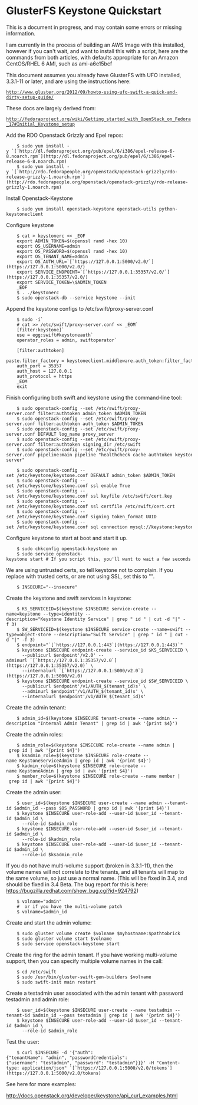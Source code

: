 # GlusterFS Keystone Quickstart

This is a document in progress, and may contain some errors or missing information.

I am currently in the process of building an AWS Image with this installed, however if you can't wait, and want to install this with a script, here are the commands from both articles, with defaults appropriate for an Amazon CentOS/RHEL 6 AMI, such as ami-a6e15bcf

This document assumes you already have GlusterFS with UFO installed, 3.3.1-11 or later, and are using the instructions here:

[`http://www.gluster.org/2012/09/howto-using-ufo-swift-a-quick-and-dirty-setup-guide/`](http://www.gluster.org/2012/09/howto-using-ufo-swift-a-quick-and-dirty-setup-guide/)

These docs are largely derived from:

[`http://fedoraproject.org/wiki/Getting_started_with_OpenStack_on_Fedora_17#Initial_Keystone_setup`](http://fedoraproject.org/wiki/Getting_started_with_OpenStack_on_Fedora_17#Initial_Keystone_setup)


Add the RDO Openstack Grizzly and Epel repos:

		$ sudo yum install -y `[`http://dl.fedoraproject.org/pub/epel/6/i386/epel-release-6-8.noarch.rpm`](http://dl.fedoraproject.org/pub/epel/6/i386/epel-release-6-8.noarch.rpm)
		$ sudo yum install -y `[`http://rdo.fedorapeople.org/openstack/openstack-grizzly/rdo-release-grizzly-1.noarch.rpm`](http://rdo.fedorapeople.org/openstack/openstack-grizzly/rdo-release-grizzly-1.noarch.rpm)

Install Openstack-Keystone

		$ sudo yum install openstack-keystone openstack-utils python-keystoneclient

Configure keystone

		$ cat > keystonerc << _EOF
		export ADMIN_TOKEN=$(openssl rand -hex 10)
		export OS_USERNAME=admin
		export OS_PASSWORD=$(openssl rand -hex 10)
		export OS_TENANT_NAME=admin
		export OS_AUTH_URL=`[`https://127.0.0.1:5000/v2.0/`](https://127.0.0.1:5000/v2.0/)
		export SERVICE_ENDPOINT=`[`https://127.0.0.1:35357/v2.0/`](https://127.0.0.1:35357/v2.0/)
		export SERVICE_TOKEN=\$ADMIN_TOKEN
		_EOF
		$ . ./keystonerc
		$ sudo openstack-db --service keystone --init

Append the keystone configs to /etc/swift/proxy-server.conf

		$ sudo -i`
		# cat >> /etc/swift/proxy-server.conf << _EOM`
		[filter:keystone]`
		use = egg:swift#keystoneauth`
		operator_roles = admin, swiftoperator`
		
		[filter:authtoken]
		paste.filter_factory = keystoneclient.middleware.auth_token:filter_factory
		auth_port = 35357
		auth_host = 127.0.0.1
		auth_protocol = https
		_EOM
		exit

Finish configuring both swift and keystone using the command-line tool:

		$ sudo openstack-config --set /etc/swift/proxy-server.conf filter:authtoken admin_token $ADMIN_TOKEN
		$ sudo openstack-config --set /etc/swift/proxy-server.conf filter:authtoken auth_token $ADMIN_TOKEN
		$ sudo openstack-config --set /etc/swift/proxy-server.conf DEFAULT log_name proxy_server
		$ sudo openstack-config --set /etc/swift/proxy-server.conf filter:authtoken signing_dir /etc/swift
		$ sudo openstack-config --set /etc/swift/proxy-server.conf pipeline:main pipeline "healthcheck cache authtoken keystone proxy-server"

		$ sudo openstack-config --set /etc/keystone/keystone.conf DEFAULT admin_token $ADMIN_TOKEN
		$ sudo openstack-config --set /etc/keystone/keystone.conf ssl enable True
		$ sudo openstack-config --set /etc/keystone/keystone.conf ssl keyfile /etc/swift/cert.key
		$ sudo openstack-config --set /etc/keystone/keystone.conf ssl certfile /etc/swift/cert.crt
		$ sudo openstack-config --set /etc/keystone/keystone.conf signing token_format UUID
		$ sudo openstack-config --set /etc/keystone/keystone.conf sql connection mysql://keystone:keystone@127.0.0.1/keystone

Configure keystone to start at boot and start it up.

		$ sudo chkconfig openstack-keystone on
		$ sudo service openstack-keystone start # If you script this, you'll want to wait a few seconds to start using it

We are using untrusted certs, so tell keystone not to complain. If you replace with trusted certs, or are not using SSL, set this to "".

		$ INSECURE="--insecure"

Create the keystone and swift services in keystone:

		$ KS_SERVICEID=$(keystone $INSECURE service-create --name=keystone --type=identity --description="Keystone Identity Service" | grep " id " | cut -d "|" -f 3)
		$ SW_SERVICEID=$(keystone $INSECURE service-create --name=swift --type=object-store --description="Swift Service" | grep " id " | cut -d "|" -f 3)
		$ endpoint="`[`https://127.0.0.1:443`](https://127.0.0.1:443)`"
		$ keystone $INSECURE endpoint-create --service_id $KS_SERVICEID \
		  --publicurl $endpoint'/v2.0' --adminurl `[`https://127.0.0.1:35357/v2.0`](https://127.0.0.1:35357/v2.0)` \
		  --internalurl `[`https://127.0.0.1:5000/v2.0`](https://127.0.0.1:5000/v2.0)
		$ keystone $INSECURE endpoint-create --service_id $SW_SERVICEID \
		  --publicurl $endpoint'/v1/AUTH_$(tenant_id)s' \
		  --adminurl $endpoint'/v1/AUTH_$(tenant_id)s' \
		  --internalurl $endpoint'/v1/AUTH_$(tenant_id)s'

Create the admin tenant:

		$ admin_id=$(keystone $INSECURE tenant-create --name admin --description "Internal Admin Tenant" | grep id | awk '{print $4}')

Create the admin roles:

		$ admin_role=$(keystone $INSECURE role-create --name admin | grep id | awk '{print $4}')
		$ ksadmin_role=$(keystone $INSECURE role-create --name KeystoneServiceAdmin | grep id | awk '{print $4}')
		$ kadmin_role=$(keystone $INSECURE role-create --name KeystoneAdmin | grep id | awk '{print $4}')
		$ member_role=$(keystone $INSECURE role-create --name member | grep id | awk '{print $4}')

Create the admin user:

		$ user_id=$(keystone $INSECURE user-create --name admin --tenant-id $admin_id --pass $OS_PASSWORD | grep id | awk '{print $4}')
		$ keystone $INSECURE user-role-add --user-id $user_id --tenant-id $admin_id \
		  --role-id $admin_role
		$ keystone $INSECURE user-role-add --user-id $user_id --tenant-id $admin_id \
		  --role-id $kadmin_role
		$ keystone $INSECURE user-role-add --user-id $user_id --tenant-id $admin_id \
		  --role-id $ksadmin_role

If you do not have multi-volume support (broken in 3.3.1-11), then the volume names will not correlate to the tenants, and all tenants will map to the same volume, so just use a normal name. (This will be fixed in 3.4, and should be fixed in 3.4 Beta. The bug report for this is here: <https://bugzilla.redhat.com/show_bug.cgi?id=924792>)

		$ volname="admin"
		#  or if you have the multi-volume patch
		$ volname=$admin_id

Create and start the admin volume:

		$ sudo gluster volume create $volname $myhostname:$pathtobrick
		$ sudo gluster volume start $volname
		$ sudo service openstack-keystone start

Create the ring for the admin tenant. If you have working multi-volume support, then you can specify multiple volume names in the call:

		$ cd /etc/swift
		$ sudo /usr/bin/gluster-swift-gen-builders $volname
		$ sudo swift-init main restart

Create a testadmin user associated with the admin tenant with password testadmin and admin role:

		$ user_id=$(keystone $INSECURE user-create --name testadmin --tenant-id $admin_id --pass testadmin | grep id | awk '{print $4}')
		$ keystone $INSECURE user-role-add --user-id $user_id --tenant-id $admin_id \
		  --role-id $admin_role

Test the user:

		$ curl $INSECURE -d '{"auth":{"tenantName": "admin", "passwordCredentials":{"username": "testadmin", "password": "testadmin"}}}' -H "Content-type: application/json" `[`https://127.0.0.1:5000/v2.0/tokens`](https://127.0.0.1:5000/v2.0/tokens)

See here for more examples:

<http://docs.openstack.org/developer/keystone/api_curl_examples.html>
